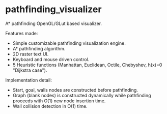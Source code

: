 # pathfinding_visualizer
A* pathfinding  OpenGL/GLut based visualizer.

Features made:

* Simple customizable pathfinding visualization engine.
* A* pathfinding algorithm.
* 2D raster text UI.
* Keyboard and mouse driven control.
* 5 Heuristic functions (Manhattan, Euclidean, Octile, Chebyshev, h(x)=0 "Dijkstra case").

Implementation detail:

* Start, goal, walls nodes are constructed before pathfinding.
* Graph (blank nodes) is constructed dynamically while pathfinding proceeds with O(1) new node insertion time.
* Wall collision detection in O(1) time.
